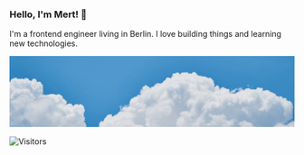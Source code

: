 ### Hello, I'm Mert! :blowfish:	

I'm a frontend engineer living in Berlin. I love building things and learning new technologies.

<img src="https://github.com/frankie303/frankie303/blob/master/hello3.gif" alt="hello hello" title="welcome" width="900"/>


![Visitors](https://visitor-badge.laobi.icu/badge?page_id=frankie303.frankie303)

<!--
**frankie303/frankie303** is a ✨ _special_ ✨ repository because its `README.md` (this file) appears on your GitHub profile.

Here are some ideas to get you started:

- 🔭 I’m currently working on ...
- 🌱 I’m currently learning ...
- 👯 I’m looking to collaborate on ...
- 🤔 I’m looking for help with ...
- 💬 Ask me about ...
- 📫 How to reach me: ...
- 😄 Pronouns: ...
- ⚡ Fun fact: ...
-->
